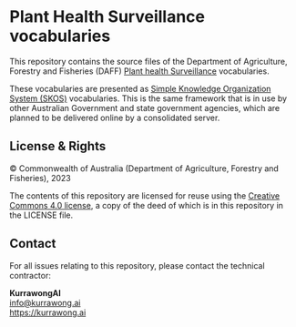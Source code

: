 # Plant Health Surveillance vocabularies

This repository contains the source files of the Department of Agriculture, Forestry and Fisheries (DAFF) [Plant health Surveillance](https://linked.data.gov.au/def/phs) vocabularies.

These vocabularies are presented as [Simple Knowledge Organization System (SKOS)](https://www.w3.org/TR/skos-reference/) vocabularies. This is the same framework that is in use by other Australian Government and state government agencies, which are planned to be delivered online by a consolidated server.

## License & Rights

&copy; Commonwealth of Australia (Department of Agriculture, Forestry and Fisheries), 2023

The contents of this repository are licensed for reuse using the [Creative Commons 4.0 license](https://creativecommons.org/licenses/by/4.0/), a copy of the deed of which is in this repository in the LICENSE file.

## Contact

For all issues relating to this repository, please contact the technical contractor:

**KurrawongAI**  
<info@kurrawong.ai>  
<https://kurrawong.ai>  
